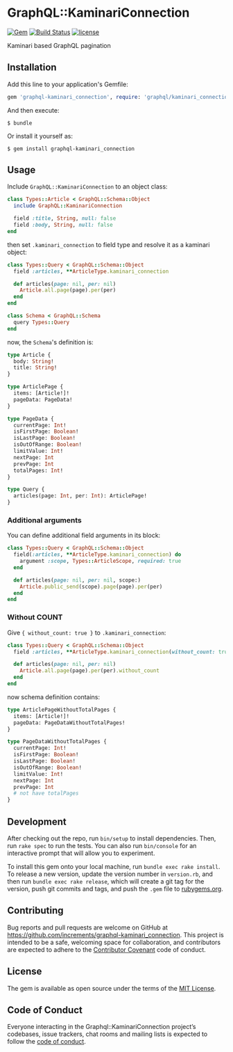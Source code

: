 # GraphQL::KaminariConnection

[![Gem](https://img.shields.io/gem/v/graphql-kaminari_connection.svg)](https://rubygems.org/gems/graphql-kaminari_connection)
[![Build Status](https://travis-ci.org/increments/graphql-kaminari_connection.svg?branch=master)](https://travis-ci.org/increments/graphql-kaminari_connection)
[![license](https://img.shields.io/github/license/increments/graphql-kaminari_connection.svg)](https://github.com/increments/graphql-kaminari_connection/blob/master/LICENSE)


Kaminari based GraphQL pagination

## Installation

Add this line to your application's Gemfile:

```ruby
gem 'graphql-kaminari_connection', require: 'graphql/kaminari_connection'
```

And then execute:

    $ bundle

Or install it yourself as:

    $ gem install graphql-kaminari_connection

## Usage

Include `GraphQL::KaminariConnection` to an object class:

```rb
class Types::Article < GraphQL::Schema::Object
  include GraphQL::KaminariConnection

  field :title, String, null: false
  field :body, String, null: false
end
```

then set `.kaminari_connection` to field type and resolve it as a kaminari object:

```rb
class Types::Query < GraphQL::Schema::Object
  field :articles, **ArticleType.kaminari_connection

  def articles(page: nil, per: nil)
    Article.all.page(page).per(per)
  end
end

class Schema < GraphQL::Schema
  query Types::Query
end
```

now, the `Schema`'s definition is:

```graphql
type Article {
  body: String!
  title: String!
}

type ArticlePage {
  items: [Article!]!
  pageData: PageData!
}

type PageData {
  currentPage: Int!
  isFirstPage: Boolean!
  isLastPage: Boolean!
  isOutOfRange: Boolean!
  limitValue: Int!
  nextPage: Int
  prevPage: Int
  totalPages: Int!
}

type Query {
  articles(page: Int, per: Int): ArticlePage!
}
```

### Additional arguments

You can define additional field arguments in its block:

```rb
class Types::Query < GraphQL::Schema::Object
  field(:articles, **ArticleType.kaminari_connection) do
    argument :scope, Types::ArticleScope, required: true
  end

  def articles(page: nil, per: nil, scope:)
    Article.public_send(scope).page(page).per(per)
  end
end
```

### Without COUNT

Give `{ without_count: true }` to `.kaminari_connection`:

```rb
class Types::Query < GraphQL::Schema::Object
  field :articles, **ArticleType.kaminari_connection(without_count: true)

  def articles(page: nil, per: nil)
    Article.all.page(page).per(per).without_count
  end
end
```

now schema definition contains:

```graphql
type ArticlePageWithoutTotalPages {
  items: [Article!]!
  pageData: PageDataWithoutTotalPages!
}

type PageDataWithoutTotalPages {
  currentPage: Int!
  isFirstPage: Boolean!
  isLastPage: Boolean!
  isOutOfRange: Boolean!
  limitValue: Int!
  nextPage: Int
  prevPage: Int
  # not have totalPages
}
```

## Development

After checking out the repo, run `bin/setup` to install dependencies. Then, run `rake spec` to run the tests. You can also run `bin/console` for an interactive prompt that will allow you to experiment.

To install this gem onto your local machine, run `bundle exec rake install`. To release a new version, update the version number in `version.rb`, and then run `bundle exec rake release`, which will create a git tag for the version, push git commits and tags, and push the `.gem` file to [rubygems.org](https://rubygems.org).

## Contributing

Bug reports and pull requests are welcome on GitHub at https://github.com/increments/graphql-kaminari_connection. This project is intended to be a safe, welcoming space for collaboration, and contributors are expected to adhere to the [Contributor Covenant](http://contributor-covenant.org) code of conduct.

## License

The gem is available as open source under the terms of the [MIT License](https://opensource.org/licenses/MIT).

## Code of Conduct

Everyone interacting in the Graphql::KaminariConnection project’s codebases, issue trackers, chat rooms and mailing lists is expected to follow the [code of conduct](https://github.com/increments/graphql-kaminari_connection/blob/master/CODE_OF_CONDUCT.md).
